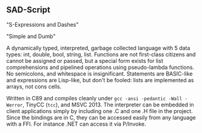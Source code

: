 SAD-Script
----------

"S-Expressions and Dashes"

"Simple and Dumb"

A dynamically typed, interpreted, garbage collected language with 5 data types: int, double, bool, string, list.  Functions are not first-class citizens and cannot be assigned or passed, but a special form exists for list comprehensions and pipelined operations using pseudo-lambda functions.  No semicolons, and whitespace is insignificant.  Statements are BASIC-like and expressions are Lisp-like, but don't be fooled: lists are implemented as arrays, not cons cells.

Written in C89 and compiles cleanly under `gcc -ansi -pedantic -Wall -Werror`, TinyCC (`tcc`), and MSVC 2013.  The interpreter can be embedded in client applications simply by including one .C and one .H file in the project.  Since the bindings are in C, they can be accessed easily from any language with a FFI.  For instance .NET can access it via P/Invoke.

